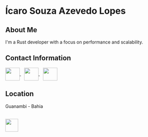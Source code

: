 # Ícaro Souza Azevedo Lopes

## About Me
I'm a Rust developer with a focus on performance and scalability.

## Contact Information
<div class="contact-container">
  <a href="https://t.me/icarors" target="_blank">
    <img align="center" height="40" width="45" src="https://cdn-icons-png.flaticon.com/128/2111/2111646.png"/>
  </a>

  <a href="https://www.linkedin.com/in/%C3%ADcaro-lopes-854705217/" target="_blank">
    <img align="center" height="40" width="45" src="https://cdn-icons-png.flaticon.com/128/174/174857.png"/>
  </a>

  <a href="mailto:sicaro800@gmail.com" target="_blank">
    <img align="center" height="40" width="45" src="https://cdn-icons-png.flaticon.com/128/5968/5968534.png"/>
  </a>
</div>

<style>
  .contact-container a {
    margin-right: 10px;
  }
</style>

## Location
Guanambi - Bahia


<div style="display: inline_block"><br>
  <img align="center" heigh="30" width="40" src="https://cdn.jsdelivr.net/gh/devicons/devicon/icons/rust/rust-plain.svg"/>
</div>

